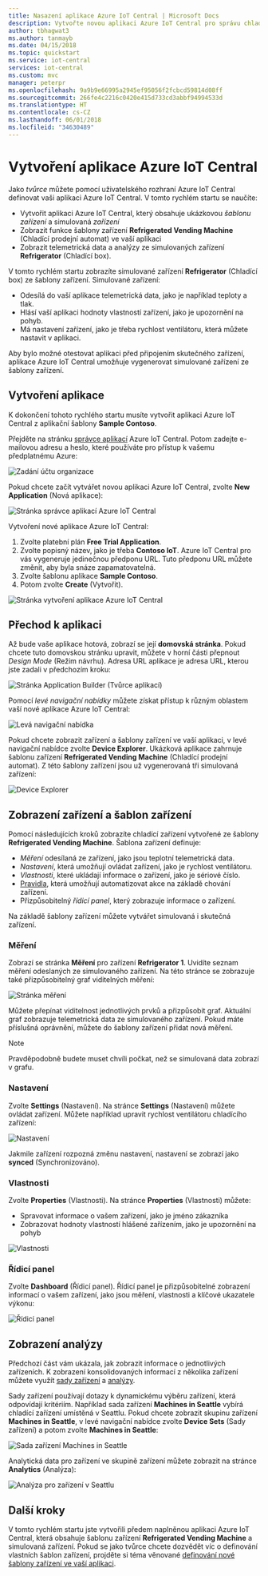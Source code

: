 ```yaml
---
title: Nasazení aplikace Azure IoT Central | Microsoft Docs
description: Vytvořte novou aplikaci Azure IoT Central pro správu chladících prodejních zařízení. Zobrazte telemetrická data vygenerovaná z vašich simulovaných zařízení.
author: tbhagwat3
ms.author: tanmayb
ms.date: 04/15/2018
ms.topic: quickstart
ms.service: iot-central
services: iot-central
ms.custom: mvc
manager: peterpr
ms.openlocfilehash: 9a9b9e66995a2945ef95056f2fcbcd59814d08ff
ms.sourcegitcommit: 266fe4c2216c0420e415d733cd3abbf94994533d
ms.translationtype: HT
ms.contentlocale: cs-CZ
ms.lasthandoff: 06/01/2018
ms.locfileid: "34630489"
---
```

# <a name="create-an-azure-iot-central-application"></a>Vytvoření aplikace Azure IoT Central

Jako _tvůrce_ můžete pomocí uživatelského rozhraní Azure IoT Central definovat vaši aplikaci Azure IoT Central. V tomto rychlém startu se naučíte:

- Vytvořit aplikaci Azure IoT Central, který obsahuje ukázkovou _šablonu zařízení_ a simulovaná _zařízení_
- Zobrazit funkce šablony zařízení **Refrigerated Vending Machine** (Chladící prodejní automat) ve vaší aplikaci
- Zobrazit telemetrická data a analýzy ze simulovaných zařízení **Refrigerator** (Chladící box).

V tomto rychlém startu zobrazíte simulované zařízení **Refrigerator** (Chladící box) ze šablony zařízení. Simulované zařízení:

* Odesílá do vaší aplikace telemetrická data, jako je například teploty a tlak.
* Hlásí vaší aplikaci hodnoty vlastností zařízení, jako je upozornění na pohyb.
* Má nastavení zařízení, jako je třeba rychlost ventilátoru, která můžete nastavit v aplikaci.

Aby bylo možné otestovat aplikaci před připojením skutečného zařízení, aplikace Azure IoT Central umožňuje vygenerovat simulované zařízení ze šablony zařízení.

## <a name="create-the-application"></a>Vytvoření aplikace

K dokončení tohoto rychlého startu musíte vytvořit aplikaci Azure IoT Central z aplikační šablony **Sample Contoso**.

Přejděte na stránku [správce aplikací](https://aka.ms/iotcentral) Azure IoT Central. Potom zadejte e-mailovou adresu a heslo, které používáte pro přístup k vašemu předplatnému Azure:

![Zadání účtu organizace](media/quick-deploy-iot-central/sign-in.png)

Pokud chcete začít vytvářet novou aplikaci Azure IoT Central, zvolte **New Application** (Nová aplikace):

![Stránka správce aplikací Azure IoT Central](media/quick-deploy-iot-central/iotcentralhome.png)

Vytvoření nové aplikace Azure IoT Central:

1. Zvolte platební plán **Free Trial Application**.
1. Zvolte popisný název, jako je třeba **Contoso IoT**. Azure IoT Central pro vás vygeneruje jedinečnou předponu URL. Tuto předponu URL můžete změnit, aby byla snáze zapamatovatelná.
1. Zvolte šablonu aplikace **Sample Contoso**.
1. Potom zvolte **Create** (Vytvořit).

![Stránka vytvoření aplikace Azure IoT Central](media/quick-deploy-iot-central/iotcentralcreate.png)

## <a name="navigate-to-the-application"></a>Přechod k aplikaci

Až bude vaše aplikace hotová, zobrazí se její **domovská stránka**. Pokud chcete tuto domovskou stránku upravit, můžete v horní části přepnout _Design Mode_ (Režim návrhu). Adresa URL aplikace je adresa URL, kterou jste zadali v předchozím kroku:

![Stránka Application Builder (Tvůrce aplikací)](media/quick-deploy-iot-central/apphome.png)

Pomocí _levé navigační nabídky_ můžete získat přístup k různým oblastem vaší nové aplikace Azure IoT Central:

![Levá navigační nabídka](media/quick-deploy-iot-central/navbar.png)

Pokud chcete zobrazit zařízení a šablony zařízení ve vaší aplikaci, v levé navigační nabídce zvolte **Device Explorer**. Ukázková aplikace zahrnuje šablonu zařízení **Refrigerated Vending Machine** (Chladící prodejní automat). Z této šablony zařízení jsou už vygenerovaná tři simulovaná zařízení:

![Device Explorer](media/quick-deploy-iot-central/deviceexplorer.png)

## <a name="view-the-device-template-and-devices"></a>Zobrazení zařízení a šablon zařízení

Pomocí následujících kroků zobrazíte chladící zařízení vytvořené ze šablony **Refrigerated Vending Machine**. Šablona zařízení definuje:

* _Měření_ odesílaná ze zařízení, jako jsou teplotní telemetrická data.
* _Nastavení_, která umožňují ovládat zařízení, jako je rychlost ventilátoru.
* _Vlastnosti_, které ukládají informace o zařízení, jako je sériové číslo.
* [Pravidla](howto-create-telemetry-rules.md), která umožňují automatizovat akce na základě chování zařízení.
* Přizpůsobitelný _řídicí panel_, který zobrazuje informace o zařízení.

Na základě šablony zařízení můžete vytvářet simulovaná i skutečná zařízení.

### <a name="measurements"></a>Měření

Zobrazí se stránka **Měření** pro zařízení **Refrigerator 1**. Uvidíte seznam měření odeslaných ze simulovaného zařízení. Na této stránce se zobrazuje také přizpůsobitelný graf viditelných měření:

![Stránka měření](media/quick-deploy-iot-central/measurements.png)

Můžete přepínat viditelnost jednotlivých prvků a přizpůsobit graf. Aktuální graf zobrazuje telemetrická data ze simulovaného zařízení. Pokud máte příslušná oprávnění, můžete do šablony zařízení přidat nová měření.

> [!NOTE]
> Pravděpodobně budete muset chvíli počkat, než se simulovaná data zobrazí v grafu.

### <a name="settings"></a>Nastavení

Zvolte **Settings** (Nastavení). Na stránce **Settings** (Nastavení) můžete ovládat zařízení. Můžete například upravit rychlost ventilátoru chladícího zařízení:

![Nastavení](media/quick-deploy-iot-central/settings.png)

Jakmile zařízení rozpozná změnu nastavení, nastavení se zobrazí jako **synced** (Synchronizováno).

### <a name="properties"></a>Vlastnosti

Zvolte **Properties** (Vlastnosti). Na stránce **Properties** (Vlastnosti) můžete:

* Spravovat informace o vašem zařízení, jako je jméno zákazníka
* Zobrazovat hodnoty vlastností hlášené zařízením, jako je upozornění na pohyb

![Vlastnosti](media/quick-deploy-iot-central/properties.png)

### <a name="dashboard"></a>Řídicí panel

Zvolte **Dashboard** (Řídicí panel). Řídicí panel je přizpůsobitelné zobrazení informací o vašem zařízení, jako jsou měření, vlastnosti a klíčové ukazatele výkonu:

![Řídicí panel](media/quick-deploy-iot-central/dashboard.png)

## <a name="view-analytics"></a>Zobrazení analýzy

Předchozí část vám ukázala, jak zobrazit informace o jednotlivých zařízeních. K zobrazení konsolidovaných informací z několika zařízení můžete využít [sady zařízení](howto-use-device-sets.md) a [analýzy](howto-create-analytics.md).

Sady zařízení používají dotazy k dynamickému výběru zařízení, která odpovídají kritériím. Například sada zařízení **Machines in Seattle** vybírá chladící zařízení umístěná v Seattlu. Pokud chcete zobrazit skupinu zařízení **Machines in Seattle**, v levé navigační nabídce zvolte **Device Sets** (Sady zařízení) a potom zvolte **Machines in Seattle**:

![Sada zařízení Machines in Seattle](media/quick-deploy-iot-central/deviceset.png)

Analytická data pro zařízení ve skupině zařízení můžete zobrazit na stránce **Analytics** (Analýza):

![Analýza pro zařízení v Seattlu](media/quick-deploy-iot-central/analytics.png)

## <a name="next-steps"></a>Další kroky

V tomto rychlém startu jste vytvořili předem naplněnou aplikaci Azure IoT Central, která obsahuje šablonu zařízení **Refrigerated Vending Machine** a simulovaná zařízení. Pokud se jako tvůrce chcete dozvědět víc o definování vlastních šablon zařízení, projděte si téma věnované [definování nové šablony zařízení ve vaší aplikaci](tutorial-define-device-type.md).
